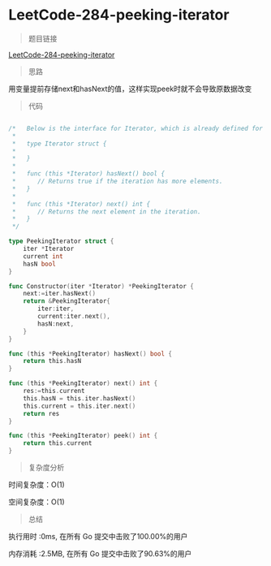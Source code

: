 #  LeetCode-284-peeking-iterator

>题目链接

[LeetCode-284-peeking-iterator](https://leetcode-cn.com/problems/peeking-iterator/)

>思路

用变量提前存储next和hasNext的值，这样实现peek时就不会导致原数据改变

>代码

```go

/*   Below is the interface for Iterator, which is already defined for you.
 *
 *   type Iterator struct {
 *       
 *   }
 *
 *   func (this *Iterator) hasNext() bool {
 *      // Returns true if the iteration has more elements.
 *   }
 *
 *   func (this *Iterator) next() int {
 *      // Returns the next element in the iteration.
 *   }
 */

type PeekingIterator struct {
    iter *Iterator
    current int
    hasN bool
}

func Constructor(iter *Iterator) *PeekingIterator {
    next:=iter.hasNext()
    return &PeekingIterator{
        iter:iter,
        current:iter.next(),
        hasN:next,
    }
}

func (this *PeekingIterator) hasNext() bool {
    return this.hasN
}

func (this *PeekingIterator) next() int {
    res:=this.current
    this.hasN = this.iter.hasNext()
    this.current = this.iter.next() 
    return res
}

func (this *PeekingIterator) peek() int {
    return this.current
}

```

>复杂度分析

时间复杂度：O(1)

空间复杂度：O(1)

>总结

执行用时 :0ms, 在所有 Go 提交中击败了100.00%的用户
 
内存消耗 :2.5MB, 在所有 Go 提交中击败了90.63%的用户
